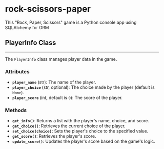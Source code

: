 # rock-scissors-paper
This "Rock, Paper, Scissors" game is a Python console app using SQLAlchemy for ORM


## PlayerInfo Class

---

The `PlayerInfo` class manages player data in the game. 

### Attributes
- **`player_name`** (str): The name of the player.
- **`player_choice`** (str, optional): The choice made by the player (default is `None`).
- **`player_score`** (int, default is `0`): The score of the player.

### Methods
- **`get_info()`**: Returns a list with the player's name, choice, and score.
- **`get_choice()`**: Retrieves the current choice of the player.
- **`set_choice(choice)`**: Sets the player's choice to the specified value.
- **`get_score()`**: Retrieves the player's score.
- **`update_score()`**: Updates the player's score based on the game's logic.
